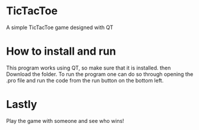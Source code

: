 # TicTacToe
A simple TicTacToe game designed with QT

# How to install and run
This program works using QT, so make sure that it is installed.
then Download the folder.
To run the program one can do so through opening the .pro file and run the code from the run button on the bottom left.

# Lastly
Play the game with someone and see who wins!
